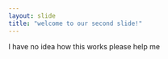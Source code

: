 ```yaml
--- 
layout: slide
title: "welcome to our second slide!" 
--- 
```

I have no idea how this works 
please help me 
